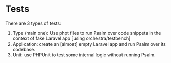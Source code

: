 # Tests

There are 3 types of tests:
1. Type (main one): Use phpt files to run Psalm over code snippets in the context of fake Laravel app [using orchestra/testbench]
2. Application: create an [almost] empty Laravel app and run Psalm over its codebase.
3. Unit: use PHPUnit to test some internal logic without running Psalm.
